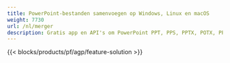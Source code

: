 ```yaml
---
title: PowerPoint-bestanden samenvoegen op Windows, Linux en macOS
weight: 7730
url: /nl/merger
description: Gratis app en API's om PowerPoint PPT, PPS, PPTX, POTX, PPSX, PPTM, PPSM, POTM, ODP & OTP te combineren
---
```


{{< blocks/products/pf/agp/feature-solution >}} 

